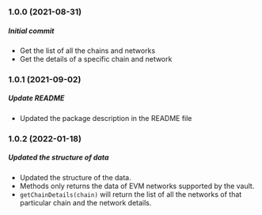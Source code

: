 ### 1.0.0 (2021-08-31)

##### Initial commit

* Get the list of all the chains and networks
* Get the details of a specific chain and network

### 1.0.1 (2021-09-02)

##### Update README

* Updated the package description in the README file

### 1.0.2 (2022-01-18)

##### Updated the structure of data

* Updated the structure of the data.
* Methods only returns the data of EVM networks supported by the vault.
* `getChainDetails(chain)` will return the list of all the networks of that particular chain and the network details.
